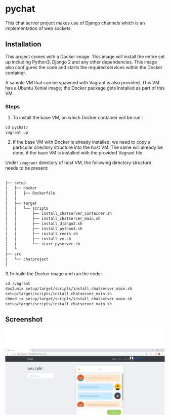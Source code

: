 # pychat

This chat server project makes use of Django channels which is an implementation of  web sockets.

## Installation
This project comes with a Docker image. This image will install the entire set up including Python3, Django 2 and any other dependencies.
This image also configures the code and starts the required services within the Docker container.

A sample VM that can be spawned with Vagrant is also provided. This VM has a Ubuntu Xenial image; the Docker package gets installed as part of this VM. 

### Steps
1. To install the base VM, on which Docker container will be run :
```
cd pychat/
vagrant up
```
2. If the base VM with Docker is already installed, we need to copy a particular directory structure into the host VM. The same will already be done, if the base VM is installed with the provided Vagrant file.

Under `/vagrant` directory of host VM, the following directory structure needs to be present:

```

├── setup
│   ├── docker
│   │   ├── Dockerfile
│   │
│   ├── target
│   │   └── scripts
│   │       ├── install_chatserver_container.sh
│   │       ├── install_chatserver_main.sh
│   │       ├── install_django2.sh
│   │       ├── install_python3.sh
│   │       ├── install_redis.sh
│   │       ├── install_vm.sh
│   │       └── start_pyserver.sh
│   └
├── src
│   └── chatproject
│       
```

3.To build the Docker image and run the code:
```
cd /vagrant
dos2unix setup/target/scripts/install_chatserver_main.sh  setup/target/scripts/install_chatserver_main.sh
chmod +x setup/target/scripts/install_chatserver_main.sh
setup/target/scripts/install_chatserver_main.sh
```

## Screenshot
![alt text](docs/image1.png)
